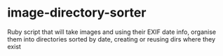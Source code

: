 image-directory-sorter
======================

Ruby script that will take images and using their EXIF date info, organise them into directories sorted by date, creating or reusing dirs where they exist
